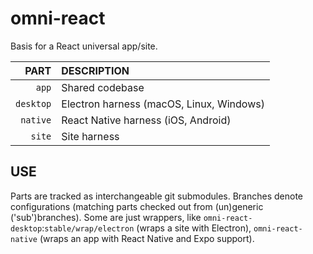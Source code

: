 # omni-react

Basis for a React universal app/site.

| PART																| DESCRIPTION																|
|------------------------------------:|:------------------------------------------|
| `app`																| Shared codebase														|
| `desktop`											 			| Electron harness (macOS, Linux, Windows)	|
| `native` 														| React Native harness (iOS, Android)				|
| `site`															|	Site harness															|

## USE

Parts are tracked as interchangeable git submodules.
Branches denote configurations (matching parts checked out from (un)generic ('sub')branches).
Some are just wrappers, like `omni-react-desktop`:`stable/wrap/electron` (wraps a site with Electron), `omni-react-native` (wraps an app with React Native and Expo support).